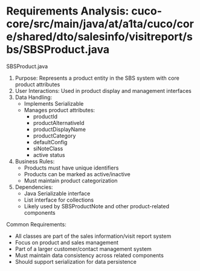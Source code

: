 # Requirements Analysis: cuco-core/src/main/java/at/a1ta/cuco/core/shared/dto/salesinfo/visitreport/sbs/SBSProduct.java

SBSProduct.java
1. Purpose: Represents a product entity in the SBS system with core product attributes
2. User Interactions: Used in product display and management interfaces
3. Data Handling:
   - Implements Serializable
   - Manages product attributes:
     - productId
     - productAlternativeId
     - productDisplayName
     - productCategory
     - defaultConfig
     - siNoteClass
     - active status
4. Business Rules:
   - Products must have unique identifiers
   - Products can be marked as active/inactive
   - Must maintain product categorization
5. Dependencies:
   - Java Serializable interface
   - List interface for collections
   - Likely used by SBSProductNote and other product-related components

Common Requirements:
- All classes are part of the sales information/visit report system
- Focus on product and sales management
- Part of a larger customer/contact management system
- Must maintain data consistency across related components
- Should support serialization for data persistence